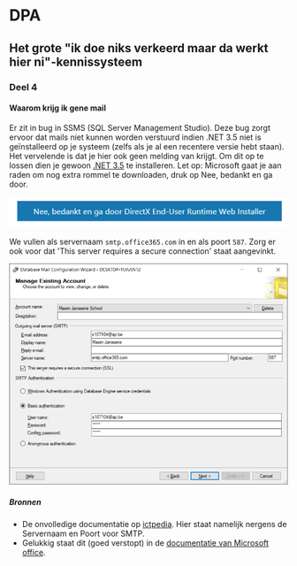 # DPA

## Het grote "ik doe niks verkeerd maar da werkt hier ni"-kennissysteem

### Deel 4

#### Waarom krijg ik gene mail

Er zit in bug in SSMS (SQL Server Management Studio). Deze bug zorgt ervoor dat mails niet kunnen worden verstuurd indien .NET 3.5 niet is geïnstalleerd op je systeem (zelfs als je al een recentere versie hebt staan). Het vervelende is dat je hier ook geen melding van krijgt. Om dit op te lossen dien je gewoon [.NET 3.5](https://www.microsoft.com/nl-be/download/details.aspx?id=21) te installeren. Let op: Microsoft gaat je aan raden om nog extra rommel te downloaden, druk op Nee, bedankt en ga door.

![nothx](afbeeldingen/neebedankt.png)

We vullen als servernaam `smtp.office365.com` in en als poort `587`. Zorg er ook voor dat 'This server requires a secure connection' staat aangevinkt.

![wizard email](afbeeldingen/dmcw.png)

##### Bronnen

- De onvolledige documentatie op [ictpedia](https://ictpedia.ap.be/index.php/Smartphone). Hier staat namelijk nergens de Servernaam en Poort voor SMTP.
- Gelukkig staat dit (goed verstopt) in de [documentatie van Microsoft office](https://support.office.com/nl-nl/article/e-mail-instellen-onder-windows-phone-181a112a-be92-49ca-ade5-399264b3d417?ocmsassetID=HA102823194&CorrelationId=772b2ece-47b2-41b6-8385-30ef7e034551&ui=nl-NL&rs=nl-NL&ad=NL).
